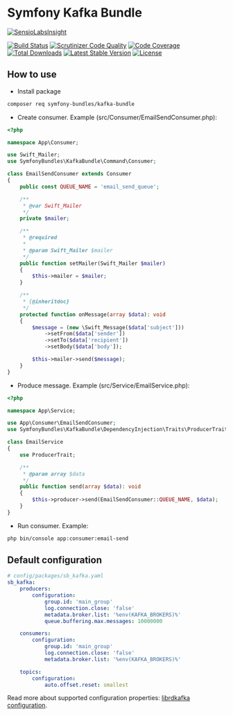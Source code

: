 Symfony Kafka Bundle
====================

[![SensioLabsInsight][sensiolabs-insight-image]][sensiolabs-insight-link]

[![Build Status][testing-image]][testing-link]
[![Scrutinizer Code Quality][scrutinizer-code-quality-image]][scrutinizer-code-quality-link]
[![Code Coverage][code-coverage-image]][code-coverage-link]
[![Total Downloads][downloads-image]][package-link]
[![Latest Stable Version][stable-image]][package-link]
[![License][license-image]][license-link]

How to use
----------
* Install package
```bash
composer req symfony-bundles/kafka-bundle
```

* Create consumer. Example (src/Consumer/EmailSendConsumer.php):
```php
<?php

namespace App\Consumer;

use Swift_Mailer;
use SymfonyBundles\KafkaBundle\Command\Consumer;

class EmailSendConsumer extends Consumer
{
    public const QUEUE_NAME = 'email_send_queue';

    /**
     * @var Swift_Mailer
     */
    private $mailer;

    /**
     * @required
     *
     * @param Swift_Mailer $mailer
     */
    public function setMailer(Swift_Mailer $mailer)
    {
        $this->mailer = $mailer;
    }

    /**
     * {@inheritdoc}
     */
    protected function onMessage(array $data): void
    {
        $message = (new \Swift_Message($data['subject']))
            ->setFrom($data['sender'])
            ->setTo($data['recipient'])
            ->setBody($data['body']);

        $this->mailer->send($message);
    }
}
```

* Produce message. Example (src/Service/EmailService.php):
```php
<?php

namespace App\Service;

use App\Consumer\EmailSendConsumer;
use SymfonyBundles\KafkaBundle\DependencyInjection\Traits\ProducerTrait;

class EmailService
{
    use ProducerTrait;

    /**
     * @param array $data
     */
    public function send(array $data): void
    {
        $this->producer->send(EmailSendConsumer::QUEUE_NAME, $data);
    }
}
```

* Run consumer. Example:
```bash
php bin/console app:consumer:email-send
```

Default configuration
---------------------
``` yml
# config/packages/sb_kafka.yaml
sb_kafka:
    producers:
        configuration:
            group.id: 'main_group'
            log.connection.close: 'false'
            metadata.broker.list: '%env(KAFKA_BROKERS)%'
            queue.buffering.max.messages: 10000000

    consumers:
        configuration:
            group.id: 'main_group'
            log.connection.close: 'false'
            metadata.broker.list: '%env(KAFKA_BROKERS)%'

    topics:
        configuration:
            auto.offset.reset: smallest
```

Read more about supported configuration properties: [librdkafka configuration][librdkafka-configuration-link].

[package-link]: https://packagist.org/packages/symfony-bundles/kafka-bundle
[license-link]: https://github.com/symfony-bundles/kafka-bundle/blob/master/LICENSE
[license-image]: https://poser.pugx.org/symfony-bundles/kafka-bundle/license
[testing-link]: https://travis-ci.org/symfony-bundles/kafka-bundle
[testing-image]: https://travis-ci.org/symfony-bundles/kafka-bundle.svg?branch=master
[stable-image]: https://poser.pugx.org/symfony-bundles/kafka-bundle/v/stable
[downloads-image]: https://poser.pugx.org/symfony-bundles/kafka-bundle/downloads
[sensiolabs-insight-link]: https://insight.sensiolabs.com/projects/e01f6565-d3b3-4442-9638-58e04c18c2cb
[sensiolabs-insight-image]: https://insight.sensiolabs.com/projects/e01f6565-d3b3-4442-9638-58e04c18c2cb/big.png
[code-coverage-link]: https://scrutinizer-ci.com/g/symfony-bundles/kafka-bundle/?branch=master
[code-coverage-image]: https://scrutinizer-ci.com/g/symfony-bundles/kafka-bundle/badges/coverage.png?b=master
[scrutinizer-code-quality-link]: https://scrutinizer-ci.com/g/symfony-bundles/kafka-bundle/?branch=master
[scrutinizer-code-quality-image]: https://scrutinizer-ci.com/g/symfony-bundles/kafka-bundle/badges/quality-score.png?b=master
[librdkafka-configuration-link]: https://github.com/edenhill/librdkafka/blob/master/CONFIGURATION.md
